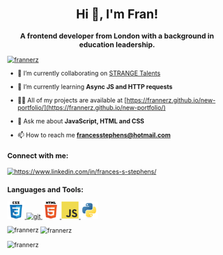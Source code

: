 <h1 align="center">Hi 👋, I'm Fran!</h1>
<h3 align="center">A frontend developer from London with a background in education leadership.</h3>

<p align="left"> <a href="https://github.com/ryo-ma/github-profile-trophy"><img src="https://github-profile-trophy.vercel.app/?username=frannerz" alt="frannerz" /></a> </p>

- 🔭 I’m currently collaborating on [STRANGE Talents](https://fac29a.github.io/Fran-and-Phoebe-Agency/)

- 🌱 I’m currently learning **Async JS and HTTP requests**

- 👨‍💻 All of my projects are available at [https://frannerz.github.io/new-portfolio/](https://frannerz.github.io/new-portfolio/)

- 💬 Ask me about **JavaScript, HTML and CSS**

- 📫 How to reach me **francesstephens@hotmail.com**

<h3 align="left">Connect with me:</h3>
<p align="left">
<a href="https://linkedin.com/in/https://www.linkedin.com/in/frances-s-stephens/" target="blank"><img align="center" src="https://raw.githubusercontent.com/rahuldkjain/github-profile-readme-generator/master/src/images/icons/Social/linked-in-alt.svg" alt="https://www.linkedin.com/in/frances-s-stephens/" height="30" width="40" /></a>
</p>

<h3 align="left">Languages and Tools:</h3>
<p align="left"> <a href="https://www.w3schools.com/css/" target="_blank" rel="noreferrer"> <img src="https://raw.githubusercontent.com/devicons/devicon/master/icons/css3/css3-original-wordmark.svg" alt="css3" width="40" height="40"/> </a> <a href="https://git-scm.com/" target="_blank" rel="noreferrer"> <img src="https://www.vectorlogo.zone/logos/git-scm/git-scm-icon.svg" alt="git" width="40" height="40"/> </a> <a href="https://www.w3.org/html/" target="_blank" rel="noreferrer"> <img src="https://raw.githubusercontent.com/devicons/devicon/master/icons/html5/html5-original-wordmark.svg" alt="html5" width="40" height="40"/> </a> <a href="https://developer.mozilla.org/en-US/docs/Web/JavaScript" target="_blank" rel="noreferrer"> <img src="https://raw.githubusercontent.com/devicons/devicon/master/icons/javascript/javascript-original.svg" alt="javascript" width="40" height="40"/> </a> <a href="https://www.python.org" target="_blank" rel="noreferrer"> <img src="https://raw.githubusercontent.com/devicons/devicon/master/icons/python/python-original.svg" alt="python" width="40" height="40"/> </a> </p>

<p><img align="left" src="https://github-readme-stats.vercel.app/api/top-langs?username=frannerz&show_icons=true&locale=en&layout=compact" alt="frannerz" /></p>

<p>&nbsp;<img align="center" src="https://github-readme-stats.vercel.app/api?username=frannerz&show_icons=true&locale=en" alt="frannerz" /></p>

<p><img align="center" src="https://github-readme-streak-stats.herokuapp.com/?user=frannerz&" alt="frannerz" /></p>
